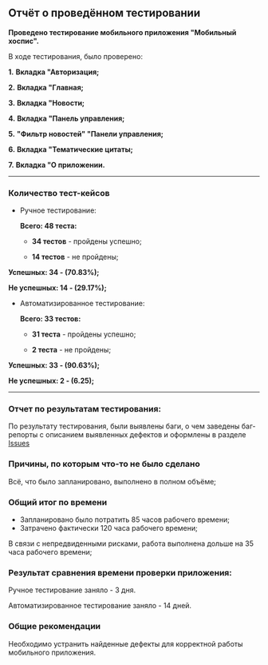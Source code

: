 ## **Отчёт о проведённом тестировании**

**Проведено тестирование мобильного приложения "Мобильный хоспис".**

В ходе тестирования, было проверено:

**1.** **Вкладка "Авторизация;**

**2.** **Вкладка "Главная;**

**3.** **Вкладка "Новости;**

**4.** **Вкладка "Панель управления;**

**5.** **"Фильтр новостей" "Панели управления;**

**6.** **Вкладка "Тематические цитаты;**

**7.** **Вкладка "О приложении.**

---

### **Количество тест-кейсов**

- Ручное тестирование:

  **Всего: 48 теста:**

  - **34 тестов** - пройдены успешно;

  - **14 тестов** - не пройдены;

**Успешных: 34 - (70.83%);**

**Не успешных: 14 - (29.17%);**

- Автоматизированное тестирование:

  **Всего: 33 тестов:**

  - **31 теста** - пройдены успешно;

  - **2 теста** - не пройдены;

**Успешных: 33 - (90.63%);**

**Не успешных: 2 - (6.25);**

---

### **Отчет по результатам тестирования:**

По результату тестирования, были выявлены баги, о чем заведены баг-репорты
с описанием выявленных дефектов и оформлены в разделе [Issues](https://github.com/NomadGaall/QAMID_Diplom_Mobile_App_Hospis/issues)

### **Причины, по которым что-то не было сделано**

Всё, что было запланировано, выполнено в полном объёме;

### **Общий итог по времени**

- Запланировано было потратить 85 часов рабочего времени;
- Затрачено фактически 120 часа рабочего времени;

В связи с непредвиденными рисками, работа выполнена дольше на 35 часа рабочего времени;

### **Результат сравнения времени проверки приложения:**

Ручное тестирование заняло - 3 дня.

Автоматизированное тестирование заняло - 14 дней.

### **Общие рекомендации**

Необходимо устранить найденные дефекты для корректной работы мобильного приложения.
